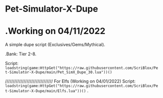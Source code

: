 # Pet-Simulator-X-Dupe
# .Working on 04/11/2022

A simple dupe script (Exclusives/Gems/Mythical).

.Bank: Tier 2-8.

Script: ```loadstring(game:HttpGet("https://raw.githubusercontent.com/ScriBlox/Pet-Simulator-X-Dupe/main/Pet_SimX_Dupe_30.lua"))()```

///////////////////////////////
For Elfs (Working on 04/01/2022)
Script: ```loadstring(game:HttpGet("https://raw.githubusercontent.com/ScriBlox/Pet-Simulator-X-Dupe/main/Elfs.lua"))()```
.
